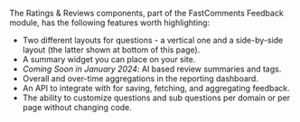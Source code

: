 The Ratings & Reviews components, part of the FastComments Feedback module, has the following features worth highlighting:

- Two different layouts for questions - a vertical one and a side-by-side layout (the latter shown at bottom of this page).
- A summary widget you can place on your site.
- *Coming Soon in January 2024*: AI based review summaries and tags.
- Overall and over-time aggregations in the reporting dashboard.
- An API to integrate with for saving, fetching, and aggregating feedback.
- The ability to customize questions and sub questions per domain or per page without changing code.
